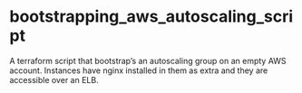 # bootstrapping_aws_autoscaling_script
A terraform script that bootstrap’s an autoscaling group on an empty AWS account. Instances have nginx installed in them as extra and they are accessible over an ELB.

